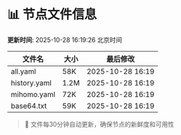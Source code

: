 # 📊 节点文件信息

**更新时间**: 2025-10-28 16:19:26 北京时间

| 文件名 | 大小 | 最后修改 |
|--------|------|----------|
| all.yaml | 58K | 2025-10-28 16:19 |
| history.yaml | 1.2M | 2025-10-28 16:19 |
| mihomo.yaml | 72K | 2025-10-28 16:19 |
| base64.txt | 59K | 2025-10-28 16:19 |

> 🔄 文件每30分钟自动更新，确保节点的新鲜度和可用性
